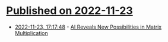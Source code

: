 # [Published on 2022-11-23](index.md)

* [2022-11-23, 17:17:48](https://news.ycombinator.com/item?id=33721890) - [AI Reveals New Possibilities in Matrix Multiplication](https://www.quantamagazine.org/ai-reveals-new-possibilities-in-matrix-multiplication-20221123/)
